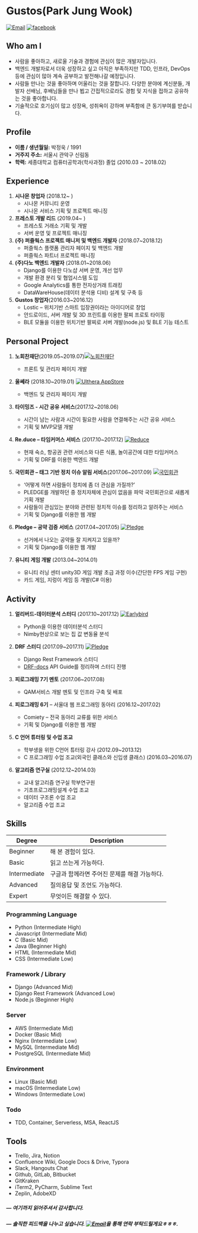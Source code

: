 # Gustos(Park Jung Wook)

<a href="mailto:pjwukk@gmail.com">![Email](https://img.shields.io/badge/Email-pjwukk%40gmail.com-red.svg)</a> <a href="https://facebook.com/pjwukk.gustos">![facebook](https://img.shields.io/badge/facebook-pjwukk.gustos-blue.svg)</a> 



## Who am I

- 사람을 좋아하고, 새로울 기술과 경험에 관심이 많은 개발자입니다.
- 백엔드 개발자로서 더욱 성장하고 싶고 아직은 부족하지만 TDD, 인프라, DevOps 등에 관심이 많아 계속 공부하고 발전해나갈 예정입니다.
- 사람들 만나는 것을 좋아하며 어울리는 것을 잘합니다. 다양한 분야에 계신분들, 개발자 선배님, 후배님들을 만나 뵙고 간접적으로라도 경험 및 지식을 접하고 공유하는 것을 좋아합니다.
- 기술적으로 호기심이 많고 성장욕, 성취욕이 강하며 부족함에 큰 동기부여를 받습니다.



## Profile

- **이름 / 생년월일:**  박정욱 / 1991 
- **거주지 주소:** 서울시 관악구 신림동
- **학력:** 세종대학교 컴퓨터공학과(학사과정) 졸업 (2010.03 ~ 2018.02)



## Experience

1. **시나몬 창업자** (2018.12~ ) 
   - 시나몬 커뮤니티 운영
   - 시나몬 서비스 기획 및 프로젝트 매니징
2. **프레스토 개발 리드** (2019.04~ )
   - 프레스토 거래소 기획 및 개발
   - 서버 운영 및 프로젝트 매니징
3. **(주) 퍼즐웍스 프로젝트 매니저 및 백엔드 개발자**  (2018.07~2018.12)
   - 퍼즐웍스 플랫폼 관리자 페이지 및 백엔드 개발
   - 퍼즐웍스 파트너 프로젝트 매니징
4. **(주)다노 백엔드 개발자**  (2018.01~2018.06)
   - Django를 이용한 다노샵 서버 운영, 개선 업무
   - 개발 환경 분리 및 협업시스템 도입
   - Google Analytics를 통한 전자상거래 트래킹
   - DataWareHouse(데이터 분석용 디비) 설계 및 구축 등
5. **Gustos 창업자**(2016.03~2016.12)
   - Lostic – 위치기반 스마트 입장권이라는 아이디어로 창업
   - 안드로이드, 서버 개발 및 3D 프린트를 이용한 팔찌 프로토 타이핑
   - BLE 모듈을 이용한 위치기반 팔찌로 서버 개발(node.js) 및 BLE 기능 테스트



## Personal Project

1. **노회찬재단**(2019.05~2019.07)<a href="http://hcroh.org/">![노회찬재단](https://img.shields.io/badge/Web-Hcroh-blue.svg)</a>
   - 프론트 및 관리자 페이지 개발
2. **울쎄라** (2018.10~2019.01) <a href="https://play.google.com/store/apps/details?id=kr.co.ulthera.ulthera">![Ulthera AppStore](https://img.shields.io/badge/AppStore-Ulthera-blue.svg)</a>
   - 백엔드 및 관리자 페이지 개발
3. **타이밍즈 - 시간 공유 서비스**(2017.12~2018.06)
   - 시간이 남는 사람과 시간이 필요한 사람을 연결해주는 시간 공유 서비스
   - 기획 및 MVP모델 개발
4. **Re.duce – 타임커머스 서비스** (2017.10~2017.12) <a href="https://github.com/showmethepeach/Re.duce">![Reduce](https://img.shields.io/badge/Github-Reduce-brightgreen.svg)</a>

   - 현재 숙소, 항공권 관련 서비스와 다른 식품, 놀이공간에 대한 타임커머스
   - 기획 및 DRF를 이용한 백엔드 개발
5. **국민회관 – 태그 기반 정치 이슈 알림 서비스**(2017.06~2017.09) <a href="https://github.com/jucie15/Piggies">![국민회관](https://img.shields.io/badge/Github-%EA%B5%AD%EB%AF%BC%ED%9A%8C%EA%B4%80-brightgreen.svg)</a>
   - ‘어떻게 하면 사람들이 정치에 좀 더 관심을 가질까?’   
   - PLEDGE를 개발하던 중 정치자체에 관심이 없음을 파악 국민회관으로 새롭게 기획 개발 
   - 사람들이 관심있는 분야와 관련된 정치적 이슈를 정리하고 알려주는 서비스
   - 기획 및 Django를 이용한 웹 개발
6. **Pledge – 공약 검증 서비스** (2017.04~2017.05) <a href="https://github.com/jucie15/NoCaffeine">![Pledge](https://img.shields.io/badge/Github-Pledge-brightgreen.svg)</a>

   - 선거에서 나오는 공약들 잘 지켜지고 있을까?
   - 기획 및 Django를 이용한 웹 개발
7. **유니티 게임 개발** (2013.04~2014.01)

   - 유니티 러닝 센터 unity3D 게임 개발 초급 과정 이수(간단한 FPS 게임 구현)
   - 카드 게임, 지렁이 게임 등 개발(C# 이용)



## Activity

1. **얼리버드-데이터분석 스터디** (2017.10~2017.12)  <a href="http://earlybird.ai/main/python-analytics-basic/?fbclid=IwAR0_ZDXJXdmjR4IrrAaXKwE8xjc2cbHNZX_AkD8t-aG0v9KuMgqNEcMbYCA">![Earlybird](https://img.shields.io/badge/Earlybird-DataAnalytics-brightgreen.svg)</a>
   - Python을 이용한 데이터분석 스터디
   - Nimby현상으로 보는 집 값 변동율 분석
2. **DRF 스터디** (2017.09~2017.11)  <a href="https://github.com/django-rest-framework-study/weeklystudy">![Pledge](https://img.shields.io/badge/Github-DRFstudy-brightgreen.svg)</a>
   - Django Rest Framework 스터디
   - [DRF-docs](http://www.django-rest-framework.org/) API Guide를 정리하며 스터디 진행
3. **피로그래밍 7기 멘토** (2017.06~2017.08)
   - QAM서비스 개발 멘토 및 인프라 구축 및 배포
4. **피로그래밍 6기** – 서울대 웹 프로그래밍 동아리 (2016.12~2017.02)

   - Comiety – 전국 동아리 교류를 위한 서비스
   - 기획 및 Django를 이용한 웹 개발
5. **C 언어 튜터링 및 수업 조교**
   - 학부생을 위한 C언어 튜터링 강사  (2012.09~2013.12)
   - C 프로그래밍 수업 조교(외국인 클래스와 신입생 클래스)  (2016.03~2016.07)
6. **알고리즘 연구실** (2012.12~2014.03)

   - 교내 알고리즘 연구실 학부연구원
   - 기초프로그래밍설계 수업 조교
   - 데이터 구조론 수업 조교
   - 알고리즘 수업 조교



## Skills

| Degree       | Description                                  |
| ------------ | -------------------------------------------- |
| Beginner     | 해 본 경험이 있다.                           |
| Basic        | 읽고 쓰는게 가능하다.                        |
| Intermediate | 구글과 함께라면 주어진 문제를 해결 가능하다. |
| Advanced     | 질의응답 및 조언도 가능하다.                 |
| Expert       | 무엇이든 해결할 수 있다.                     |

### Programming Language

- Python (Intermediate High)
- Javascript (Intermediate Mid)
- C (Basic Mid)
- Java (Beginner High)
- HTML (Intermediate Mid)
- CSS (Intermediate Low)

### Framework / Library

- Django (Advanced Mid)
- Django Rest Framework (Advanced Low)
- Node.js (Beginner High)

### Server

- AWS (Intermediate Mid)
- Docker (Basic Mid)
- Nginx (Intermediate Low)
- MySQL (Intermediate Mid)
- PostgreSQL (Intermediate Mid)

### Environment

- Linux (Basic Mid)
- macOS (Intermediate Low)
- Windows  (Intermediate Low)

### Todo

- TDD, Container, Serverless, MSA, ReactJS




## Tools 

- Trello, Jira, Notion
- Confluence Wiki, Google Docs & Drive, Typora
- Slack, Hangouts Chat
- Github, GitLab, Bitbucket
- GitKraken
- iTerm2, PyCharm, Sublime Text
- Zeplin, AdobeXD



##### — 여기까지 읽어주셔서 감사합니다.

##### — 솔직한 피드백을 나누고 싶습니다. <a href="mailto:pjwukk@gmail.com">![Email](https://img.shields.io/badge/Email-pjwukk%40gmail.com-red.svg)</a>을 통해 연락 부탁드릴게요ㅎㅎㅎ.

